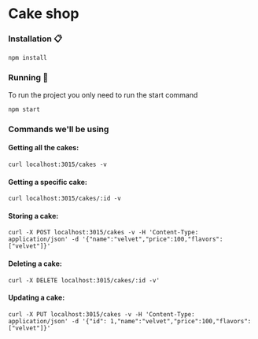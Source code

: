 # Cake shop

### Installation 📋

```
npm install
```


### Running 🚀
To run the project you only need to run the start command

```
npm start
```


### Commands we'll be using

#### **Getting all the cakes:**
```
curl localhost:3015/cakes -v 
```

#### **Getting a specific cake:**
```
curl localhost:3015/cakes/:id -v 
```

#### **Storing a cake:**
```
curl -X POST localhost:3015/cakes -v -H 'Content-Type: application/json' -d '{"name":"velvet","price":100,"flavors":["velvet"]}' 
```

#### **Deleting a cake:**
```
curl -X DELETE localhost:3015/cakes/:id -v' 
```

#### **Updating a cake:**
```
curl -X PUT localhost:3015/cakes -v -H 'Content-Type: application/json' -d '{"id": 1,"name":"velvet","price":100,"flavors":["velvet"]}' 
```


